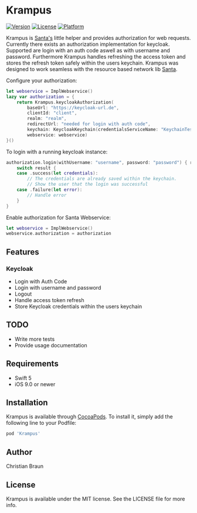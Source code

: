 # Krampus

[![Version](https://img.shields.io/cocoapods/v/Krampus.svg?style=flat)](https://cocoapods.org/pods/Krampus)
[![License](https://img.shields.io/cocoapods/l/Krampus.svg?style=flat)](https://cocoapods.org/pods/Krampus)
[![Platform](https://img.shields.io/cocoapods/p/Krampus.svg?style=flat)](https://cocoapods.org/pods/Krampus)

Krampus is [Santa's](https://github.com/kurzdigital/Santa) little helper and provides authorization for web requests.
Currently there exists an authorization implementation for keycloak. Supported are login with an auth code aswell as with username and password.
Furthermore Krampus handles refreshing the access token and stores the refresh token safely within the users keychain.
Krampus was designed to work seamless with the resource based network lib [Santa](https://github.com/kurzdigital/Santa).

Configure your authorization:

```Swift
let webservice = ImplWebservice()
lazy var authorization = {
    return Krampus.keycloakAuthorization(
        baseUrl: "https://keycloak-url.de",
        clientId: "client",
        realm: "realm",
        redirectUrl: "needed for login with auth code",
        keychain: KeycloakKeychain(credentialsServiceName: "KeychainTestKrampusLogin"),
        webservice: webservice)
}()
```

To login with a running keycloak instance: 

```Swift
authorization.login(withUsername: "username", password: "password") { result in
    switch result {
    case .success(let credentials):
        // The credentials are already saved within the keychain. 
        // Show the user that the login was successful
    case .failure(let error):
        // Handle error
    }
}
```

Enable authorization for Santa Webservice:

```Swift
let webservice = ImplWebservice()
webservice.authorization = authorization
```

## Features
### Keycloak
* Login with Auth Code
* Login with username and password
* Logout
* Handle access token refresh
* Store Keycloak credentials within the users keychain

## TODO
* Write more tests
* Provide usage documentation

## Requirements
* Swift 5
* iOS 9.0 or newer

## Installation

Krampus is available through [CocoaPods](https://cocoapods.org). To install
it, simply add the following line to your Podfile:

```ruby
pod 'Krampus'
```

## Author

Christian Braun

## License

Krampus is available under the MIT license. See the LICENSE file for more info.
